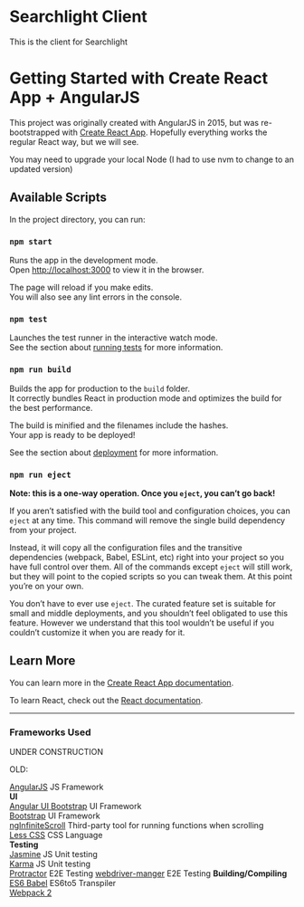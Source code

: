 # Searchlight Client
This is the client for Searchlight

# Getting Started with Create React App + AngularJS

This project was originally created with AngularJS in 2015, but was re-bootstrapped with [Create React App](https://github.com/facebook/create-react-app).
Hopefully everything works the regular React way, but we will see.

You may need to upgrade your local Node
(I had to use nvm to change to an updated version)

## Available Scripts

In the project directory, you can run:

### `npm start`

Runs the app in the development mode.\
Open [http://localhost:3000](http://localhost:3000) to view it in the browser.

The page will reload if you make edits.\
You will also see any lint errors in the console.

### `npm test`

Launches the test runner in the interactive watch mode.\
See the section about [running tests](https://facebook.github.io/create-react-app/docs/running-tests) for more information.

### `npm run build`

Builds the app for production to the `build` folder.\
It correctly bundles React in production mode and optimizes the build for the best performance.

The build is minified and the filenames include the hashes.\
Your app is ready to be deployed!

See the section about [deployment](https://facebook.github.io/create-react-app/docs/deployment) for more information.

### `npm run eject`

**Note: this is a one-way operation. Once you `eject`, you can’t go back!**

If you aren’t satisfied with the build tool and configuration choices, you can `eject` at any time. This command will remove the single build dependency from your project.

Instead, it will copy all the configuration files and the transitive dependencies (webpack, Babel, ESLint, etc) right into your project so you have full control over them. All of the commands except `eject` will still work, but they will point to the copied scripts so you can tweak them. At this point you’re on your own.

You don’t have to ever use `eject`. The curated feature set is suitable for small and middle deployments, and you shouldn’t feel obligated to use this feature. However we understand that this tool wouldn’t be useful if you couldn’t customize it when you are ready for it.

## Learn More

You can learn more in the [Create React App documentation](https://facebook.github.io/create-react-app/docs/getting-started).

To learn React, check out the [React documentation](https://reactjs.org/).

--------------------
### Frameworks Used
UNDER CONSTRUCTION

OLD:

[AngularJS](https://angularjs.org/) JS Framework  
**UI**  
[Angular UI Bootstrap](http://angular-ui.github.io/bootstrap/) UI Framework  
[Bootstrap](http://getbootstrap.com/) UI Framework  
[ngInfiniteScroll](https://sroze.github.io/ngInfiniteScroll/) Third-party tool for running functions when scrolling  
[Less CSS](http://lesscss.org/) CSS Language  
**Testing**  
[Jasmine](http://jasmine.github.io/) JS Unit testing  
[Karma](http://karma-runner.github.io/) JS Unit testing  
[Protractor](https://github.com/angular/protractor) E2E Testing 
[webdriver-manger](https://www.npmjs.com/package/webdriver-manager) E2E Testing
**Building/Compiling**  
[ES6 Babel](https://babeljs.io/) ES6to5 Transpiler  
[Webpack 2](https://webpack.js.org/)
